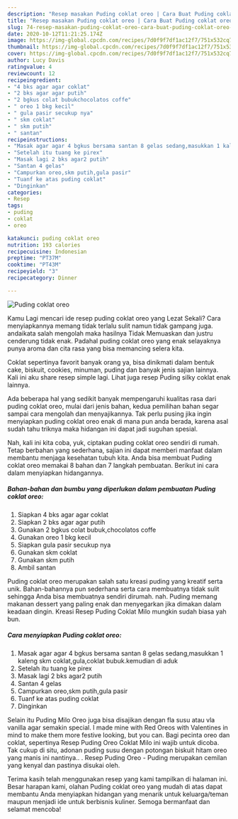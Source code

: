 ```yaml
---
description: "Resep masakan Puding coklat oreo | Cara Buat Puding coklat oreo Yang Enak Dan Lezat"
title: "Resep masakan Puding coklat oreo | Cara Buat Puding coklat oreo Yang Enak Dan Lezat"
slug: 74-resep-masakan-puding-coklat-oreo-cara-buat-puding-coklat-oreo-yang-enak-dan-lezat
date: 2020-10-12T11:21:25.174Z
image: https://img-global.cpcdn.com/recipes/7d0f9f7df1ac12f7/751x532cq70/puding-coklat-oreo-foto-resep-utama.jpg
thumbnail: https://img-global.cpcdn.com/recipes/7d0f9f7df1ac12f7/751x532cq70/puding-coklat-oreo-foto-resep-utama.jpg
cover: https://img-global.cpcdn.com/recipes/7d0f9f7df1ac12f7/751x532cq70/puding-coklat-oreo-foto-resep-utama.jpg
author: Lucy Davis
ratingvalue: 4
reviewcount: 12
recipeingredient:
- "4 bks agar agar coklat"
- "2 bks agar agar putih"
- "2 bgkus colat bubukchocolatos coffe"
- " oreo 1 bkg kecil"
- " gula pasir secukup nya"
- " skm coklat"
- " skm putih"
- " santan"
recipeinstructions:
- "Masak agar agar 4 bgkus bersama santan 8 gelas sedang,masukkan 1 kaleng skm coklat,gula,coklat bubuk.kemudian di aduk"
- "Setelah itu tuang ke pirex"
- "Masak lagi 2 bks agar2 putih"
- "Santan 4 gelas"
- "Campurkan oreo,skm putih,gula pasir"
- "Tuanf ke atas puding coklat"
- "Dinginkan"
categories:
- Resep
tags:
- puding
- coklat
- oreo

katakunci: puding coklat oreo 
nutrition: 193 calories
recipecuisine: Indonesian
preptime: "PT37M"
cooktime: "PT43M"
recipeyield: "3"
recipecategory: Dinner

---
```



![Puding coklat oreo](https://img-global.cpcdn.com/recipes/7d0f9f7df1ac12f7/751x532cq70/puding-coklat-oreo-foto-resep-utama.jpg)

Kamu Lagi mencari ide resep puding coklat oreo yang Lezat Sekali? Cara menyiapkannya memang tidak terlalu sulit namun tidak gampang juga. andaikata salah mengolah maka hasilnya Tidak Memuaskan dan justru cenderung tidak enak. Padahal puding coklat oreo yang enak selayaknya punya aroma dan cita rasa yang bisa memancing selera kita.

Coklat sepertinya favorit banyak orang ya, bisa dinikmati dalam bentuk cake, biskuit, cookies, minuman, puding dan banyak jenis sajian lainnya. Kali ini aku share resep simple lagi. Lihat juga resep Puding silky coklat enak lainnya.

Ada beberapa hal yang sedikit banyak mempengaruhi kualitas rasa dari puding coklat oreo, mulai dari jenis bahan, kedua pemilihan bahan segar sampai cara mengolah dan menyajikannya. Tak perlu pusing jika ingin menyiapkan puding coklat oreo enak di mana pun anda berada, karena asal sudah tahu triknya maka hidangan ini dapat jadi suguhan spesial.


Nah, kali ini kita coba, yuk, ciptakan puding coklat oreo sendiri di rumah. Tetap berbahan yang sederhana, sajian ini dapat memberi manfaat dalam membantu menjaga kesehatan tubuh kita. Anda bisa membuat Puding coklat oreo memakai 8 bahan dan 7 langkah pembuatan. Berikut ini cara dalam menyiapkan hidangannya.

<!--inarticleads1-->

##### Bahan-bahan dan bumbu yang diperlukan dalam pembuatan Puding coklat oreo:

1. Siapkan 4 bks agar agar coklat
1. Siapkan 2 bks agar agar putih
1. Gunakan 2 bgkus colat bubuk,chocolatos coffe
1. Gunakan  oreo 1 bkg kecil
1. Siapkan  gula pasir secukup nya
1. Gunakan  skm coklat
1. Gunakan  skm putih
1. Ambil  santan


Puding coklat oreo merupakan salah satu kreasi puding yang kreatif serta unik. Bahan-bahannya pun sederhana serta cara membuatnya tidak sulit sehingga Anda bisa membuatnya sendiri dirumah. nah. Puding memang makanan dessert yang paling enak dan menyegarkan jika dimakan dalam keadaan dingin. Kreasi Resep Puding Coklat Milo mungkin sudah biasa yah bun. 

<!--inarticleads2-->

##### Cara menyiapkan Puding coklat oreo:

1. Masak agar agar 4 bgkus bersama santan 8 gelas sedang,masukkan 1 kaleng skm coklat,gula,coklat bubuk.kemudian di aduk
1. Setelah itu tuang ke pirex
1. Masak lagi 2 bks agar2 putih
1. Santan 4 gelas
1. Campurkan oreo,skm putih,gula pasir
1. Tuanf ke atas puding coklat
1. Dinginkan


Selain itu Puding Milo Oreo juga bisa disajikan dengan fla susu atau vla vanilla agar semakin special. I made mine with Red Oreos with Valentines in mind to make them more festive looking, but you can. Bagi pecinta oreo dan coklat, sepertinya Resep Puding Oreo Coklat Milo ini wajib untuk dicoba. Tak cukup di situ, adonan puding susu dengan potongan biskuit hitam oreo yang manis ini nantinya.. . Resep Puding Oreo - Puding merupakan cemilan yang kenyal dan pastinya disukai oleh. 

Terima kasih telah menggunakan resep yang kami tampilkan di halaman ini. Besar harapan kami, olahan Puding coklat oreo yang mudah di atas dapat membantu Anda menyiapkan hidangan yang menarik untuk keluarga/teman maupun menjadi ide untuk berbisnis kuliner. Semoga bermanfaat dan selamat mencoba!
